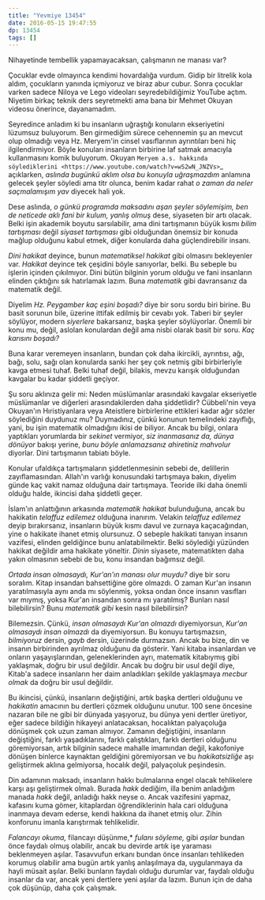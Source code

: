 ```yaml
---
title: "Yevmiye 13454"
date: 2016-05-15 19:47:55
dp: 13454
tags: []
---
```


Nihayetinde tembellik yapamayacaksan, çalışmanın ne manası var?

Çocuklar evde olmayınca kendimi hovardalığa vurdum. Gidip bir litrelik kola
aldım, çocukların yanında içmiyoruz ve biraz abur cubur. Sonra çocuklar varken
sadece Niloya ve Lego videoları seyredebildiğimiz YouTube açtım. Niyetim birkaç
teknik ders seyretmekti ama bana bir Mehmet Okuyan videosu önerince,
dayanamadım.

Seyredince anladım ki bu insanların uğraştığı konuların ekseriyetini lüzumsuz
buluyorum. Ben girmediğim sürece cehennemin şu an mevcut olup olmadığı veya
Hz. Meryem'in cinsel vasıflarının ayrıntıları beni hiç ilgilendirmiyor. Böyle
konuları insanların birbirine laf satmak amacıyla kullanmasını komik
buluyorum. Okuyan `Meryem a.s. hakkında söylediklerini
<https://www.youtube.com/watch?v=wS2wN_JNZVs>`_ açıklarken, *aslında bugünkü
aklım olsa bu konuyla uğraşmazdım* anlamına gelecek şeyler söyledi ama titr
olunca, benim kadar rahat *o zaman da neler saçmalamışım yav* diyecek hali yok.

Dese aslında, *o günkü programda maksadını aşan şeyler söylemişim, ben de
neticede aklı fani bir kulum, yanlış olmuş* dese, siyaseten bir artı
olacak. Belki işin akademik boyutu sarsılabilir, ama dini tartışmanın büyük
kısmı *bilim tartışması* değil *siyaset tartışması* gibi olduğundan önemsiz bir
konuda mağlup olduğunu kabul etmek, diğer konularda daha güçlendirebilir insanı.

*Dini hakikat* deyince, bunun *matematiksel hakikat* gibi olmasını bekleyenler
var. *Hakikat* deyince tek çeşidini böyle sanıyorlar, belki. Bu sebeple bu
işlerin içinden çıkılmıyor. Dini bütün bilginin yorum olduğu ve fani insanların
elinden çıktığını sık hatırlamak lazım. Buna *matematik* gibi davransanız da
matematik değil.

Diyelim *Hz. Peygamber kaç eşini boşadı?* diye bir soru sordu biri birine. Bu
basit sorunun bile, üzerine ittifak edilmiş bir cevabı yok. Taberi bir şeyler
söylüyor, modern *siyerlere* bakarsanız, başka şeyler söylüyorlar. Önemli bir
konu mu, değil, aslolan konulardan değil ama nisbi olarak basit bir soru. *Kaç
karısını boşadı?*

Buna karar veremeyen insanların, bundan çok daha ikircikli, ayrıntısı, ağı,
bağı, solu, sağı olan konularda sanki her şey çok netmiş gibi birbirleriyle
kavga etmesi tuhaf. Belki tuhaf değil, bilakis, mevzu karışık olduğundan
kavgalar bu kadar şiddetli geçiyor.

Şu soru aklınıza gelir mi: Neden müslümanlar arasındaki kavgalar ekseriyetle
müslümanlar ve diğerleri arasındakilerden daha şiddetlidir? Cübbeli'nin veya
Okuyan'ın Hıristiyanlara veya Ateistlere birbirlerine ettikleri kadar ağır
sözler söylediğini duydunuz mu? Duymadınız, çünkü konunun temelindeki zayıflığı,
yani, bu işin matematik olmadığını ikisi de biliyor. Ancak bu bilgi, onlara
yaptıkları yorumlarda bir *sekinet* vermiyor, *siz inanmasanız da, dünya
dönüyor* bakışı yerine, *bunu böyle anlamazsanız ahiretiniz mahvolur*
diyorlar. Dini tartışmanın tabiatı böyle. 

Konular ufaldıkça tartışmaların şiddetlenmesinin sebebi de, delillerin
zayıflamasından. Allah'ın varlığı konusundaki tartışmaya bakın, diyelim günde
kaç vakit namaz olduğuna dair tartışmaya. Teoride ilki daha önemli olduğu halde,
ikincisi daha şiddetli geçer.

İslam'ın anlattığının arkasında *matematik hakikat* bulunduğuna, ancak bu
hakikatin *telaffuz edilemez* olduğuna inanırım. Velakin *telaffuz edilemez*
deyip bırakırsanız, insanların büyük kısmı davul ve zurnaya kaçacağından, yine o
hakikate ihanet etmiş olursunuz. O sebeple hakikati tanıyan insanın vazifesi,
elinden geldiğince bunu anlatabilmektir. Belki söylediği yüzünden hakikat
değildir ama hakikate yöneltir. *Dinin* siyasete, matematikten daha yakın
olmasının sebebi de bu, konu insandan bağımsız değil.

*Ortada insan olmasaydı, Kur'an'ın manası olur muydu?* diye bir soru
soralım. Kitap insandan bahsettiğine göre olmazdı. O zaman Kur'an insanın
yaratılmasıyla aynı anda mı söylenmiş, yoksa ondan önce insanın vasıfları var
mıymış, yoksa Kur'an insandan sonra mı yaratılmış? Bunları nasıl bilebilirsin?
Bunu *matematik gibi* kesin nasıl bilebilirsin?

Bilemezsin. Çünkü, *insan olmasaydı Kur'an olmazdı* diyemiyorsun, *Kur'an
olmasaydı insan olmazdı* da diyemiyorsun. Bu konuyu tartışmazsın, *bilmiyoruz*
dersin, *gayb* dersin, üzerinde durmazsın. Ancak bu bize, din ve insanın
birbirinden ayrılmaz olduğunu da gösterir. Yani kitaba insanlardan ve onların
yaşayışlarından, geleneklerinden ayrı, matematik kitabıymış gibi yaklaşmak,
doğru bir usul değildir. Ancak bu doğru bir usul değil diye, Kitab'a sadece
insanların her daim anladıkları şekilde yaklaşmaya *mecbur olmak* da doğru bir
usul değildir.

Bu ikincisi, çünkü, insanların değiştiğini, artık başka dertleri olduğunu ve
*hakikatin* amacının bu dertleri çözmek olduğunu unutur. 100 sene öncesine
nazaran bile ne gibi bir dünyada yaşıyoruz, bu dünya yeni dertler üretiyor, eğer
sadece bildiğin hikayeyi anlatacaksan, hocalıktan palyaçoluğa dönüşmek çok uzun
zaman almıyor. Zamanın değiştiğini, insanların değiştiğini, farklı
yaşadıklarını, farklı çalıştıkları, farklı dertleri olduğunu göremiyorsan, artık
bilginin sadece mahalle imamından değil, kakofoniye dönüşen binlerce kaynaktan
geldiğini göremiyorsan ve bu *hakikatsizliğe* aşı geliştirmek aklına gelmiyorsa,
hocalık değil, palyaçoluk peşindesin.

Din adamının maksadı, insanların hakkı bulmalarına engel olacak tehlikelere
karşı aşı geliştirmek olmalı. Burada *hakk* dediğim, illa benim anladığım manada
*hakk* değil, anladığı hakk neyse o. Ancak vazifesini yapmaz, kafasını kuma
gömer, kitaplardan öğrendiklerinin hala cari olduğuna inanmaya devam ederse,
kendi hakkına da ihanet etmiş olur. Zihin konforunu imanla karıştırmak
tehlikelidir.

*Falancayı okuma,* filancayı düşünme,* *fulanı söyleme,* gibi *aşılar* bundan
önce faydalı olmuş olabilir, ancak bu devirde artık işe yaraması beklenmeyen
aşılar. Tasavvufun erkanı bundan önce insanları tehlikeden korumuş olabilir ama
bugün artık yanlış anlaşılmaya da, uygulanmaya da hayli müsait aşılar. Belki
bunların faydalı olduğu durumlar var, faydalı olduğu insanlar da var, ancak yeni
dertlere yeni aşılar da lazım. Bunun için de daha çok düşünüp, daha çok
çalışmak.



